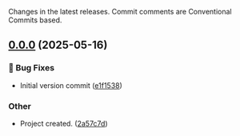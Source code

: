 Changes in the latest releases. Commit comments are Conventional Commits based.
<a name="0.0.0"></a>
## [0.0.0](https://www.github.com/toolsfactory/Toolsfactory.Common.MinimalApi/releases/tag/v0.0.0) (2025-05-16)

### 🐛 Bug Fixes

* Initial version commit ([e1f1538](https://www.github.com/toolsfactory/Toolsfactory.Common.MinimalApi/commit/e1f15381e0143e69287c7bb1d9be004c9badafa6))

### Other

* Project created. ([2a57c7d](https://www.github.com/toolsfactory/Toolsfactory.Common.MinimalApi/commit/2a57c7db9dffd204871e95f674c3e5ac29b67ff6))

